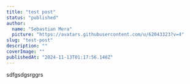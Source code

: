 ```yaml
---
title: "test post"
status: "published"
author:
  name: "Sebastian Mera"
  picture: "https://avatars.githubusercontent.com/u/62043323?v=4"
slug: "test-post"
description: ""
coverImage: ""
publishedAt: "2024-11-13T01:17:56.148Z"
---
```


sdfgsdgsrggrs
